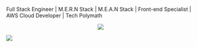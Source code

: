 Full Stack Engineer | M.E.R.N Stack | M.E.A.N Stack | Front-end Specialist | AWS Cloud Developer | Tech Polymath

<p align="center">
    <a>
        <img src="https://github-readme-streak-stats.herokuapp.com/?user=Godstrump&theme=black-ice&hide_border=true&stroke=0000&background=060A0CD0"/>
    </a>
</p>

<img src="https://github-readme-stats.vercel.app/api?username=Godstrump&&show_icons=true&title_color=D3D3D3&icon_color=722F37&text_color=D3D3D3&bg_color=000000&border_color=000000">
